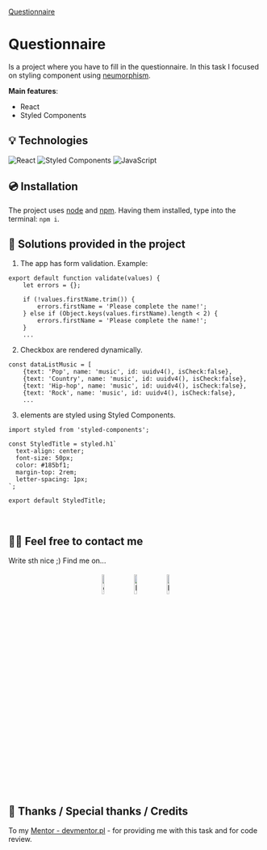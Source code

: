 [Questionnaire](./src/image/Questionnaire.png)


# Questionnaire

Is a project where you have to fill in the questionnaire. In this task I focused on styling component using [neumorphism](https://www.justinmind.com/blog/neumorphism-ui/). 

**Main features**:
- React
- Styled Components
&nbsp;
 
## 💡 Technologies

![React](https://img.shields.io/badge/react-%2320232a.svg?style=for-the-badge&logo=react&logoColor=%2361DAFB)
![Styled Components](https://img.shields.io/badge/styled--components-DB7093?style=for-the-badge&logo=styled-components&logoColor=white)
![JavaScript](https://img.shields.io/badge/javascript-%23323330.svg?style=for-the-badge&logo=javascript&logoColor=%23F7DF1E)
&nbsp;
 
## 💿 Installation

The project uses [node](https://nodejs.org/en/) and [npm](https://www.npmjs.com/). Having them installed, type into the terminal: `npm i`.
&nbsp;

## 🤔 Solutions provided in the project

1. The app has form validation. Example:
```
export default function validate(values) {
	let errors = {};

	if (!values.firstName.trim()) {
		errors.firstName = 'Please complete the name!';
	} else if (Object.keys(values.firstName).length < 2) {
		errors.firstName = 'Please complete the name!';
	}
	...
```

2.  Checkbox are rendered dynamically.
```
const dataListMusic = [
	{text: 'Pop', name: 'music', id: uuidv4(), isCheck:false},
	{text: 'Country', name: 'music', id: uuidv4(), isCheck:false},
	{text: 'Hip-hop', name: 'music', id: uuidv4(), isCheck:false},
	{text: 'Rock', name: 'music', id: uuidv4(), isCheck:false},
	...
```

3. elements are styled using Styled Components.
```
import styled from 'styled-components';

const StyledTitle = styled.h1`
  text-align: center;
  font-size: 50px;
  color: #185bf1;
  margin-top: 2rem;
  letter-spacing: 1px;
`;

export default StyledTitle; 
```
&nbsp;

## 🙋‍♂️ Feel free to contact me

Write sth nice ;) Find me on...

<p align="center">
	<a href="https://github.com/domas-mo"><img alt="github" width="10%" style="padding:5px" src="https://img.icons8.com/clouds/100/000000/github.png"/></a>
	<a href="https://www.linkedin.com/in/dominik-mo/"><img alt="linkedin" width="10%" style="padding:5px" src="https://img.icons8.com/clouds/100/000000/linkedin.png"/></a>
    <a href="mailto:dominik.mozdzen1@gmail.com"><img alt="linkedin" width="10%" style="padding:5px" src="https://img.icons8.com/clouds/100/000000/email.png"/></a>
</p>
&nbsp;

## 👏 Thanks / Special thanks / Credits

To my [Mentor - devmentor.pl](https://devmentor.pl/) - for providing me with this task and for code review.
